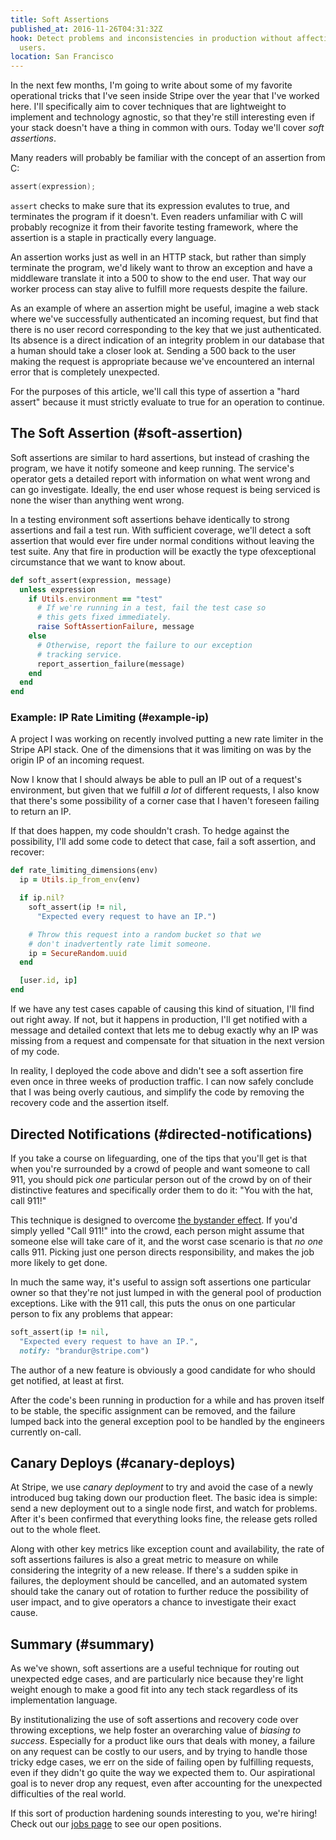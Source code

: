 ```yaml
---
title: Soft Assertions
published_at: 2016-11-26T04:31:32Z
hook: Detect problems and inconsistencies in production without affecting
  users.
location: San Francisco
---
```


In the next few months, I'm going to write about some of my
favorite operational tricks that I've seen inside Stripe
over the year that I've worked here. I'll specifically aim
to cover techniques that are lightweight to implement and
technology agnostic, so that they're still interesting even
if your stack doesn't have a thing in common with ours.
Today we'll cover _soft assertions_.

Many readers will probably be familiar with the concept of
an assertion from C:

``` c
assert(expression);
```

`assert` checks to make sure that its expression evalutes
to true, and terminates the program if it doesn't. Even
readers unfamiliar with C will probably recognize it from
their favorite testing framework, where the assertion is a
staple in practically every language.

An assertion works just as well in an HTTP stack, but
rather than simply terminate the program, we'd likely want
to throw an exception and have a middleware translate it
into a 500 to show to the end user. That way our worker
process can stay alive to fulfill more requests despite the
failure.

As an example of where an assertion might be useful,
imagine a web stack where we've successfully authenticated
an incoming request, but find that there is no user record
corresponding to the key that we just authenticated. Its
absence is a direct indication of an integrity problem in
our database that a human should take a closer look at.
Sending a 500 back to the user making the request is
appropriate because we've encountered an internal error
that is completely unexpected.

For the purposes of this article, we'll call this type of
assertion a "hard assert" because it must strictly evaluate
to true for an operation to continue.

## The Soft Assertion (#soft-assertion)

Soft assertions are similar to hard assertions, but instead
of crashing the program, we have it notify someone and keep
running. The service's operator gets a detailed report with
information on what went wrong and can go investigate.
Ideally, the end user whose request is being serviced is
none the wiser than anything went wrong.

In a testing environment soft assertions behave identically
to strong assertions and fail a test run. With sufficient
coverage, we'll detect a soft assertion that would ever
fire under normal conditions without leaving the test
suite. Any that fire in production will be exactly the type
ofexceptional circumstance that we want to know about.

``` ruby
def soft_assert(expression, message)
  unless expression
    if Utils.environment == "test"
      # If we're running in a test, fail the test case so
      # this gets fixed immediately.
      raise SoftAssertionFailure, message
    else
      # Otherwise, report the failure to our exception
      # tracking service.
      report_assertion_failure(message)
    end
  end
end
```

### Example: IP Rate Limiting (#example-ip)

A project I was working on recently involved putting a new
rate limiter in the Stripe API stack. One of the dimensions
that it was limiting on was by the origin IP of an incoming
request.

Now I know that I should always be able to pull an IP out
of a request's environment, but given that we fulfill _a
lot_ of different requests, I also know that there's some
possibility of a corner case that I haven't foreseen
failing to return an IP.

If that does happen, my code shouldn't crash. To hedge
against the possibility, I'll add some code to detect that
case, fail a soft assertion, and recover:

``` ruby
def rate_limiting_dimensions(env)
  ip = Utils.ip_from_env(env)

  if ip.nil?
    soft_assert(ip != nil,
      "Expected every request to have an IP.")

    # Throw this request into a random bucket so that we
    # don't inadvertently rate limit someone.
    ip = SecureRandom.uuid
  end

  [user.id, ip]
end
```

If we have any test cases capable of causing this kind of
situation, I'll find out right away. If not, but it happens
in production, I'll get notified with a message and
detailed context that lets me to debug exactly why an IP
was missing from a request and compensate for that
situation in the next version of my code.

In reality, I deployed the code above and didn't see a soft
assertion fire even once in three weeks of production
traffic. I can now safely conclude that I was being overly
cautious, and simplify the code by removing the recovery
code and the assertion itself.

## Directed Notifications (#directed-notifications)

If you take a course on lifeguarding, one of the tips that
you'll get is that when you're surrounded by a crowd of
people and want someone to call 911, you should pick _one_
particular person out of the crowd by on of their
distinctive features and specifically order them to do it:
"You with the hat, call 911!"

This technique is designed to overcome [the bystander
effect][bystander-effect]. If you'd simply yelled "Call
911!" into the crowd, each person might assume that someone
else will take care of it, and the worst case scenario is
that _no one_ calls 911. Picking just one person directs
responsibility, and makes the job more likely to get done.

In much the same way, it's useful to assign soft assertions
one particular owner so that they're not just lumped in
with the general pool of production exceptions. Like with
the 911 call, this puts the onus on one particular person
to fix any problems that appear:

``` ruby
soft_assert(ip != nil,
  "Expected every request to have an IP.",
  notify: "brandur@stripe.com")
```

The author of a new feature is obviously a good candidate
for who should get notified, at least at first.

After the code's been running in production for a while and
has proven itself to be stable, the specific assignment can
be removed, and the failure lumped back into the general
exception pool to be handled by the engineers currently
on-call.

## Canary Deploys (#canary-deploys)

At Stripe, we use _canary deployment_ to try and avoid the
case of a newly introduced bug taking down our production
fleet. The basic idea is simple: send a new deployment out
to a single node first, and watch for problems. After it's
been confirmed that everything looks fine, the release gets
rolled out to the whole fleet.

Along with other key metrics like exception count and
availability, the rate of soft assertions failures is also
a great metric to measure on while considering the
integrity of a new release. If there's a sudden spike in
failures, the deployment should be cancelled, and an
automated system should take the canary out of rotation to
further reduce the possibility of user impact, and to give
operators a chance to investigate their exact cause.

## Summary (#summary)

As we've shown, soft assertions are a useful technique for
routing out unexpected edge cases, and are particularly
nice because they're light weight enough to make a good fit
into any tech stack regardless of its implementation
language.

By institutionalizing the use of soft assertions and
recovery code over throwing exceptions, we help foster an
overarching value of _biasing to success_. Especially for a
product like ours that deals with money, a failure on any
request can be costly to our users, and by trying to handle
those tricky edge cases, we err on the side of failing open
by fulfilling requests, even if they didn't go quite the
way we expected them to. Our aspirational goal is to never
drop any request, even after accounting for the unexpected
difficulties of the real world.

If this sort of production hardening sounds interesting to
you, we're hiring! Check out our [jobs page][jobs] to see
our open positions.

[bystander-effect]: https://en.wikipedia.org/wiki/Bystander_effect
[jobs]: https://stripe.com/jobs
